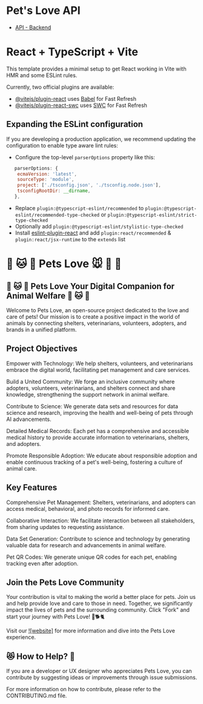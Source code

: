# Pet's Love API

- [API - Backend](https://github.com/alexrobaina/api-pets-love)

# React + TypeScript + Vite

This template provides a minimal setup to get React working in Vite with HMR and some ESLint rules.

Currently, two official plugins are available:

- [@vitejs/plugin-react](https://github.com/vitejs/vite-plugin-react/blob/main/packages/plugin-react/README.md) uses [Babel](https://babeljs.io/) for Fast Refresh
- [@vitejs/plugin-react-swc](https://github.com/vitejs/vite-plugin-react-swc) uses [SWC](https://swc.rs/) for Fast Refresh

## Expanding the ESLint configuration

If you are developing a production application, we recommend updating the configuration to enable type aware lint rules:

- Configure the top-level `parserOptions` property like this:

```js
   parserOptions: {
    ecmaVersion: 'latest',
    sourceType: 'module',
    project: ['./tsconfig.json', './tsconfig.node.json'],
    tsconfigRootDir: __dirname,
   },
```

- Replace `plugin:@typescript-eslint/recommended` to `plugin:@typescript-eslint/recommended-type-checked` or `plugin:@typescript-eslint/strict-type-checked`
- Optionally add `plugin:@typescript-eslint/stylistic-type-checked`
- Install [eslint-plugin-react](https://github.com/jsx-eslint/eslint-plugin-react) and add `plugin:react/recommended` & `plugin:react/jsx-runtime` to the `extends` list


# 🐶 🐱 🦊 Pets Love 🐭 🐹 🐰

## 🐶 🐱 🦊 Pets Love Your Digital Companion for Animal Welfare 🐶 🐱 🦊

Welcome to Pets Love, an open-source project dedicated to the love and care of pets! Our mission is to create a positive impact in the world of animals by connecting shelters, veterinarians, volunteers, adopters, and brands in a unified platform.

## Project Objectives
Empower with Technology: We help shelters, volunteers, and veterinarians embrace the digital world, facilitating pet management and care services.

Build a United Community: We forge an inclusive community where adopters, volunteers, veterinarians, and shelters connect and share knowledge, strengthening the support network in animal welfare.

Contribute to Science: We generate data sets and resources for data science and research, improving the health and well-being of pets through AI advancements.

Detailed Medical Records: Each pet has a comprehensive and accessible medical history to provide accurate information to veterinarians, shelters, and adopters.

Promote Responsible Adoption: We educate about responsible adoption and enable continuous tracking of a pet's well-being, fostering a culture of animal care.

## Key Features
Comprehensive Pet Management: Shelters, veterinarians, and adopters can access medical, behavioral, and photo records for informed care.

Collaborative Interaction: We facilitate interaction between all stakeholders, from sharing updates to requesting assistance.

Data Set Generation: Contribute to science and technology by generating valuable data for research and advancements in animal welfare.

Pet QR Codes: We generate unique QR codes for each pet, enabling tracking even after adoption.

## Join the Pets Love Community
Your contribution is vital to making the world a better place for pets. Join us and help provide love and care to those in need. Together, we significantly impact the lives of pets and the surrounding community. Click "Fork" and start your journey with Pets Love! 🌟🐕🐈

Visit our [![website]](https://www.petslove.app/) for more information and dive into the Pets Love experience.

## 😻 How to Help? 🐶

If you are a developer or UX designer who appreciates Pets Love, you can contribute by suggesting ideas or improvements through issue submissions.

For more information on how to contribute, please refer to the CONTRIBUTING.md file.
